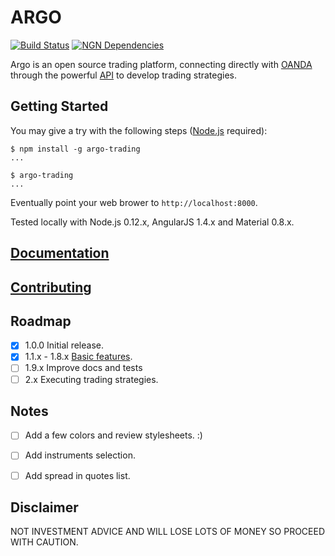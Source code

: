 # ARGO

[![Build Status](https://travis-ci.org/albertosantini/argo.png)](https://travis-ci.org/albertosantini/argo)
[![NGN Dependencies](https://david-dm.org/albertosantini/argo.png)](https://david-dm.org/albertosantini/argo)

Argo is an open source trading platform, connecting directly with [OANDA][]
through the powerful [API][] to develop trading strategies.

## Getting Started

You may give a try with the following steps ([Node.js](https://nodejs.org/)
required):

```
$ npm install -g argo-trading
...

$ argo-trading
...
```
Eventually point your web brower to `http://localhost:8000`.

Tested locally with Node.js 0.12.x, AngularJS 1.4.x and Material 0.8.x.

## [Documentation](docs/)

## [Contributing](CONTRIBUTING.md)

## Roadmap

- [X] 1.0.0 Initial release.
- [X] 1.1.x - 1.8.x [Basic features](docs/views).
- [ ] 1.9.x Improve docs and tests
- [ ] 2.x Executing trading strategies.

## Notes

- [ ] Add a few colors and review stylesheets. :)
- [ ] Add instruments selection.
- [ ] Add spread in quotes list.


## Disclaimer

NOT INVESTMENT ADVICE AND WILL LOSE LOTS OF MONEY SO PROCEED WITH CAUTION.


[OANDA]: http://fxtrade.oanda.co.uk/
[API]: http://developer.oanda.com/


